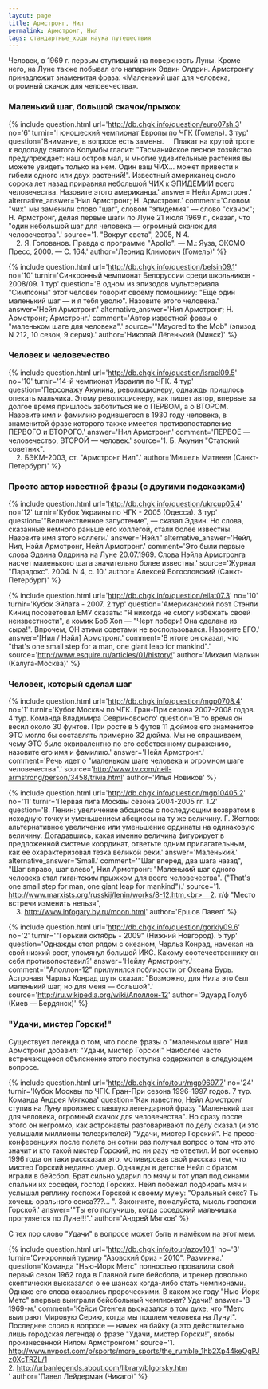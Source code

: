 ```yaml
---
layout: page
title: Армстронг, Нил
permalink: Армстронг,_Нил
tags: стандартные_ходы наука путешествия
---
```

Человек, в 1969 г. первым ступивший на поверхность Луны. Кроме него, на Луне также побывал его напарник Эдвин Олдрин. Армстронгу принадлежит знаменитая фраза: &laquo;Маленький шаг для человека, огромный скачок для человечества&raquo;.

### Маленький шаг, большой скачок/прыжок 

{% include question.html
url='http://db.chgk.info/question/euro07sh.3'
no='6'
turnir='I юношеский чемпионат Европы по ЧГК (Гомель).  3 тур'
question='Внимание, в вопросе есть замены.     Плакат на крутой тропе к водопаду святого Колумбы гласит: "Тасманийское лесное хозяйство предупреждает: наш остров мал, и многие удивительные растения вы можете увидеть только на нем. Один ваш ЧИХ... может привести к гибели одного или двух растений!". Известный американец около сорока лет назад приравнял небольшой ЧИХ к ЭПИДЕМИИ всего человечества. Назовите этого американца.'
answer='Нейл Армстронг.'
alternative_answer='Нил Армстронг; Н. Армстронг.'
comment='Словом "чих" мы заменили слово "шаг", словом "эпидемия" — слово "скачок"; Н. Армстронг, делая первые шаги по Луне 21 июля 1969 г., сказал, что "один небольшой шаг для человека — огромный скачок для человечества".'
source='1. "Вокруг света", 2005, N 4.<br>    2. Я. Голованов. Правда о программе "Apollo". — М.: Яуза, ЭКСМО-Пресс, 2000. — С. 164.'
author='Леонид Климович (Гомель)'
 %}

{% include question.html
url='http://db.chgk.info/question/belsin09.1'
no='10'
turnir='Синхронный чемпионат Белоруссии среди школьников - 2008/09.  1 тур'
question='В одном из эпизодов мультсериала "Симпсоны" этот человек говорит своему помощнику: "Еще один маленький шаг — и я тебя уволю". Назовите этого человека.'
answer='Нейл Армстронг.'
alternative_answer='Нил Армстронг; Н. Армстронг; Армстронг.'
comment='Автор известной фразы о "маленьком шаге для человека".'
source='"Mayored to the Mob" (эпизод N 212, 10 сезон, 9 серия).'
author='Николай Лёгенький (Минск)'
 %}

### Человек и человечество 

{% include question.html
url='http://db.chgk.info/question/israel09.5'
no='10'
turnir='14-й чемпионат Израиля по ЧГК.  4 тур'
question='Персонажу Акунина, революционеру, однажды пришлось опекать мальчика. Этому революционеру, как пишет автор, впервые за долгое время пришлось заботиться не о ПЕРВОМ, а о ВТОРОМ. Назовите имя и фамилию родившегося в 1930 году человека, в знаменитой фразе которого также имеется противопоставление ПЕРВОГО и ВТОРОГО.'
answer='Нил Армстронг.'
comment='ПЕРВОЕ — человечество, ВТОРОЙ — человек.'
source='1. Б. Акунин "Статский советник".<br>    2. БЭКМ-2003, ст. "Армстронг Нил".'
author='Мишель Матвеев (Санкт-Петербург)'
 %}

### Просто автор известной фразы (с другими подсказками) 

{% include question.html
url='http://db.chgk.info/question/ukrcup05.4'
no='12'
turnir='Кубок Украины по ЧГК - 2005 (Одесса).  3 тур'
question='"Величественное запустение", — сказал Эдвин. Но слова, сказанные немного раньше его коллегой, стали более известны. Назовите имя этого коллеги.'
answer='Нэйл.'
alternative_answer='Нейл, Нил, Нэйл Армстронг, Нейл Армстронг.'
comment='Это были первые слова Эдвина Олдрина на Луне 20.07.1969. Слова Нэйла Армстронга насчет маленького шага значительно более известны.'
source='Журнал "Парадокс". 2004. N 4, с. 10.'
author='Алексей Богословский (Санкт-Петербург)'
 %}

{% include question.html
url='http://db.chgk.info/question/eilat07.3'
no='10'
turnir='Кубок Эйлата - 2007.  2 тур'
question='Американский поэт Стэнли Киниц посоветовал ЕМУ сказать: "Я никогда не смогу избежать своей неизвестности", а комик Боб Хоп — "Черт побери! Она сделана из сыра!". Впрочем, ОН этими советами не воспользовался. Назовите ЕГО.'
answer='[Нил / Нэйл] Армстронг.'
comment='В итоге он сказал, что "that\'s one small step for a man, one giant leap for mankind".'
source='http://www.esquire.ru/articles/01/history/'
author='Михаил Малкин (Калуга-Москва)'
 %}

### Человек, который сделал шаг 

{% include question.html
url='http://db.chgk.info/question/mgp0708.4'
no='1'
turnir='Кубок Москвы по ЧГК. Гран-При сезона 2007-2008 годов.  4 тур. Команда Владимира Севриновского'
question='В то время он весил около 30 фунтов. При росте в 5 футов 11 дюймов его знаменитое ЭТО могло бы составлять примерно 32 дюйма. Мы не спрашиваем, чему ЭТО было эквивалентно по его собственному выражению, назовите его имя и фамилию.'
answer='Нейл Армстронг.'
comment='Речь идет о "маленьком шаге человека и огромном шаге человечества".'
source='http://www.tv.com/neil-armstrong/person/3458/trivia.html'
author='Илья Новиков'
 %}

{% include question.html
url='http://db.chgk.info/question/mgp10405.2'
no='11'
turnir='Первая лига Москвы сезона 2004-2005 гг. 1.2'
question='В. Ленин: увеличение абсциссы с последующим возвратом в исходную точку и уменьшением абсциссы на ту же величину. Г. Жеглов: альтернативное увеличение или уменьшение ординаты на одинаковую величину. Догадавшись, какая именно величина фигурирует в предложенной системе координат, ответьте одним прилагательным, как ее охарактеризовал тезка великой реки.'
answer='Маленький.'
alternative_answer='Small.'
comment='"Шаг вперед, два шага назад", "Шаг вправо, шаг влево", Нил Армстронг: "Маленький шаг одного человека стал гигантским прыжком для всего человечества". ("That\'s one small step for man, one giant leap for mankind").'
source='1. http://www.marxists.org/russkij/lenin/works/8-12.htm,<br>    2. т/ф "Место встречи изменить нельзя",<br>    3. http://www.infogary.by.ru/moon.html'
author='Ершов Павел'
 %}

{% include question.html
url='http://db.chgk.info/question/gorkiy09.6'
no='2'
turnir='"Горький октябрь - 2009" (Нижний Новгород).  5 тур'
question='Однажды стоя рядом с океаном, Чарльз Конрад, намекая на свой низкий рост, упомянул большой ИКС. Какому соотечественнику он себя противопоставил?'
answer='Нейлу Армстронгу.'
comment='"Аполлон-12" прилунился поблизости от Океана Бурь. Астронавт Чарльз Конрад шутя сказал: "Возможно, для Нила это был маленький шаг, но для меня — большой".'
source='http://ru.wikipedia.org/wiki/Аполлон-12'
author='Эдуард Голуб (Киев — Бердянск)'
 %}

### "Удачи, мистер Горски!" 
Существует легенда о том, что после фразы о "маленьком шаге" Нил Армстронг добавил: "Удачи, мистер Горски!" Наиболее часто встречающееся объяснение этого поступка содержится в следующем вопросе.

{% include question.html
url='http://db.chgk.info/tour/mgp9697.7'
no='24'
turnir='Кубок Москвы по ЧГК. Гран-При сезона 1996-1997 годов. 7 тур. Команда Андрея Мягкова'
question='Как известно, Нейл Армстронг ступив на Луну произнес ставшую легендарной фразу "Маленький шаг для человека, огромный скачок для человечества". Но сразу после этого он негромко, как астронавты разговаривают по делу сказал (и это услышали миллионы телезрителей) "Удачи, мистер Горский". На пресс-конференциях после полета он сотни раз получал вопрос о том что это значит и кто такой мистер Горский, но ни разу не ответил. И вот осенью 1996 года он таки рассказал это, мотивировав свой рассказ тем, что мистер Горский недавно умер. Однажды в детстве Нейл с братом играли в бейсбол. Брат сильно ударил по мячу и тот упал под окнами спальни их соседей, господ Горских. Нейл побежал подбирать мяч и услышал реплику госпожи Горской к своему мужу: "Оральный секс? Ты хочешь орального секса???... ". Закончите, пожалуйста, мысль госпожи Горской.'
answer='"Ты его получишь, когда соседский мальчишка прогуляется по Луне!!!".'
author='Андрей Мягков'
 %}

С тех пор слово "Удачи" в вопросе может быть и намёком на этот мем.

{% include question.html
url='http://db.chgk.info/tour/azov10.1'
no='3'
turnir='Синхронный турнир "Азовский бриз - 2010". Разминка.'
question='Команда "Нью-Йорк Метс" полностью провалила свой первый сезон 1962 года в Главной лиге бейсбола, и тренер довольно скептически высказался о ее шансах когда-либо стать чемпионами. Однако его слова оказались пророческими. В каком же году "Нью-Йорк Метс" впервые выиграли бейсбольный чемпионат? Удачи!'
answer='В 1969-м.'
comment='Кейси Стенгел высказался в том духе, что "Метс выиграют Мировую Серию, когда мы пошлем человека на Луну!". Последнее слово в вопросе — намек на байку (а это действительно лишь городская легенда) о фразе "Удачи, мистер Горски!", якобы произнесенной Нилом Армстронгом.'
source='1. http://www.nypost.com/p/sports/more_sports/the_rumble_1hb2Xp44keOgPJz0XcTRZL/1 <br>2. http://urbanlegends.about.com/library/blgorsky.htm<br>'
author='Павел Лейдерман (Чикаго)'
 %}
 
  